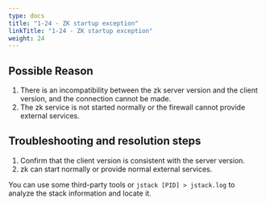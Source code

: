 ```yaml
---
type: docs
title: "1-24 - ZK startup exception"
linkTitle: "1-24 - ZK startup exception"
weight: 24
---
```


## Possible Reason

1. There is an incompatibility between the zk server version and the client version, and the connection cannot be made.
2. The zk service is not started normally or the firewall cannot provide external services.

## Troubleshooting and resolution steps

1. Confirm that the client version is consistent with the server version.
2. zk can start normally or provide normal external services.

You can use some third-party tools or `jstack [PID] > jstack.log` to analyze the stack information and locate it.

<p style="margin-top: 3rem;"> </p>